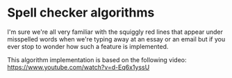 # Spell checker algorithms

I'm sure we're all very familiar with the squiggly red lines that appear under misspelled words when we're typing away at an essay or an email but if you ever stop to wonder how such a feature is
implemented.


This algorithm implementation is based on the following video:
https://www.youtube.com/watch?v=d-Eq6x1yssU
